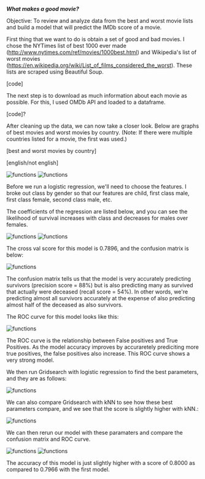 ***What makes a good movie?***

Objective: To review and analyze data from the best and worst movie lists and build a model that will predict the IMDb score of a movie.

First thing that we want to do is obtain a set of good and bad movies. I chose the NYTimes list of best 1000 ever made (http://www.nytimes.com/ref/movies/1000best.html) and 
Wikipedia's list of worst movies (https://en.wikipedia.org/wiki/List_of_films_considered_the_worst). These lists are scraped using Beautiful Soup.

[code]

The next step is to download as much information about each movie as possible. For this, I used OMDb API and loaded to a dataframe.

[code]?


After cleaning up the data, we can now take a closer look. Below are graphs of best movies and worst movies by country. (Note: If there were multiple
countries listed for a movie, the first was used.)

[best and worst movies by country]

[english/not english]




![functions](/images/Titanic/survivalper.png/)
![functions](/images/Titanic/percentagetable.png/)

Before we run a logistic regression, we'll need to choose the features. I broke out class by gender so that our features are child, first class male, 
first class female, second class male, etc.

The coefficients of the regression are listed below, and you can see the likelihood of survival increases with class and decreases for males over females.

![functions](/images/Titanic/coefs.png/)
![functions](/images/Titanic/coefstable.png/)

The cross val score for this model is 0.7896, and the confusion matrix is below:

![functions](/images/Titanic/cm1.png/)

The confusion matrix tells us that the model is very accurately predicting survivors (precision score = 88%) but is also predicting many as survived that actually were deceased (recall score = 54%). In other words, we're predicting almost all survivors accurately at the expense of also predicting almost half of the deceased as also survivors.

The ROC curve for this model looks like this:

![functions](/images/Titanic/roc1.png/)

The ROC curve is the relationship between False positives and True Positives. As the model accuracy improves by accuraretely prediciting more true positives, the false positives also increase. This ROC curve shows a very strong model.


We then run Gridsearch with logistic regression to find the best parameters, and they are as follows:

![functions](/images/Titanic/params1.png/)

We can also compare Gridsearch with kNN to see how these best parameters compare, and we see that the score is slightly higher with kNN.:

![functions](/images/Titanic/param2.png/)

We can then rerun our model with these paramaters and compare the confusion matrix and ROC curve.

![functions](/images/Titanic/cm2.png/)
![functions](/images/Titanic/roc2.png/)

The accuracy of this model is just slightly higher with a score of 0.8000 as compared to 0.7966 with the first model.


